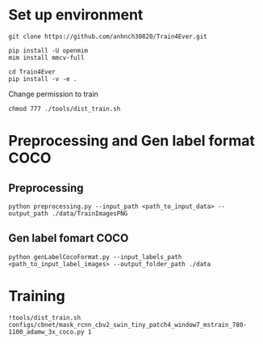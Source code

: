 # Set up environment

```
git clone https://github.com/anhnch30820/Train4Ever.git
```

```
pip install -U openmim
mim install mmcv-full
```

```
cd Train4Ever
pip install -v -e .
```

Change permission to train

```
chmod 777 ./tools/dist_train.sh
```

# Preprocessing and Gen label format COCO

## Preprocessing
```
python preprocessing.py --input_path <path_to_input_data> --output_path ./data/TrainImagesPNG
```

## Gen label fomart COCO
```
python genLabelCocoFormat.py --input_labels_path <path_to_input_label_images> --output_folder_path ./data
```

# Training
```
!tools/dist_train.sh configs/cbnet/mask_rcnn_cbv2_swin_tiny_patch4_window7_mstrain_780-1100_adamw_3x_coco.py 1
```